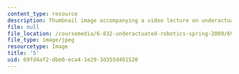 ```yaml
---
content_type: resource
description: Thumbnail image accompanying a video lecture on underactuated robotics.
file: null
file_location: /coursemedia/6-832-underactuated-robotics-spring-2009/69fd4af2dbe0eca41e293d355d401520_5.jpg
file_type: image/jpeg
resourcetype: Image
title: '5'
uid: 69fd4af2-dbe0-eca4-1e29-3d355d401520
---
```

